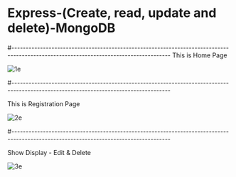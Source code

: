 # Express-(Create, read, update and delete)-MongoDB
#-------------------------------------------------------------------------------------------------------------------------------------
This is Home Page

![1e](https://user-images.githubusercontent.com/54984550/67179053-dacec880-f3f6-11e9-8457-c946fb507a5a.PNG)

#-------------------------------------------------------------------------------------------------------------------------------------

This is Registration Page

![2e](https://user-images.githubusercontent.com/54984550/67179066-e621f400-f3f6-11e9-98f2-a8aa71d7f0cb.PNG)

#-------------------------------------------------------------------------------------------------------------------------------------

Show Display - Edit & Delete

![3e](https://user-images.githubusercontent.com/54984550/67179081-f20db600-f3f6-11e9-98cb-2d2a03b5b3ab.PNG)
